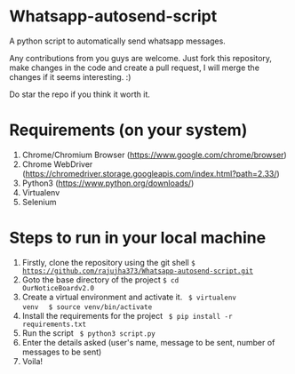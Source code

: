 # Whatsapp-autosend-script

A python script to automatically send whatsapp messages.

Any contributions from you guys are welcome. Just fork this repository, make changes in the code and create a pull request, I will merge the changes if it seems interesting. :)

Do star the repo if you think it worth it.

# Requirements (on your system)
1. Chrome/Chromium Browser (https://www.google.com/chrome/browser)
2. Chrome WebDriver (https://chromedriver.storage.googleapis.com/index.html?path=2.33/)
3. Python3 (https://www.python.org/downloads/)
4. Virtualenv
5. Selenium

# Steps to run in your local machine
1. Firstly, clone the repository using the git shell 
<code>$ https://github.com/rajujha373/Whatsapp-autosend-script.git</code> 
2. Goto the base directory of the project 
<code>$ cd OurNoticeBoardv2.0</code>  
3. Create a virtual environment and activate it. 
<code> $ virtualenv venv </code>
<code> $ source venv/bin/activate </code>
4. Install the requirements for the project 
<code> $ pip install -r requirements.txt </code>
5. Run the script
<code> $ python3 script.py</code>
6. Enter the details asked (user's name, message to be sent, number of messages to be sent)
7. Voila!

